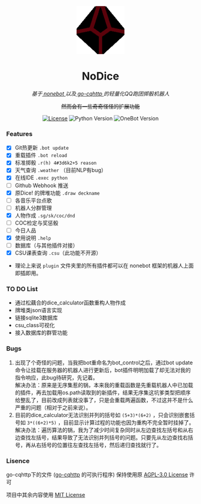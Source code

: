 <div align="center">
	<img width="128" src="docs/nodice.png" alt="logo"></br>

# NoDice

*基于[ nonebot ](https://github.com/nonebot/nonebot)以及[ go-cqhttp ](https://github.com/Mrs4s/go-cqhttp)的轻量化QQ跑团掷骰机器人*

~~然而会有一些奇奇怪怪的扩展功能~~

[![License](https://img.shields.io/github/license/thereisnodice/nodice)](LICENSE)
![Python Version](https://img.shields.io/badge/python-3.7+-blue.svg)
![OneBot Version](https://img.shields.io/badge/OneBot-v11-black)

</div>

### Features

- [x] Git热更新 `.bot update`
- [x] 重载插件 `.bot reload`
- [x] 标准掷骰 `.r(h) 4#3d6k2+5 reason`
- [x] 天气查询 `.weather` （目前NLP有bug）
- [x] 在线IDE `.exec python`
- [ ] Github Webhook 推送
- [x] 原Dice! 的牌堆功能 `.draw deckname`
- [ ] 各音乐平台点歌
- [ ] 机器人分群管理
- [x] 人物作成 `.sg/sk/coc/dnd`
- [ ] COC检定与奖惩骰
- [ ] 今日人品
- [x] 使用说明 `.help`
- [ ] 数据库（与其他插件对接）
- [x] CSU课表查询 `.csu`（此功能不开源）

- 理论上来说 `plugin` 文件夹里的所有插件都可以在 nonebot 框架的机器人上面即插即用。

### TO DO List

- 通过松藕合的dice_calculator函数重构人物作成
- 牌堆类json语言实现
- 链接sqlite3数据库
- csu_class可视化
- 接入数据库的群管功能

### Bugs

1. 出现了个奇怪的问题，当我把bot重命名为bot_control之后，通过bot update命令让挂载在服务器的机器人进行更新后，bot插件明明加载了却无法对我的指令响应，此bug待研究，先记着。  
解决办法：原来是无序集惹的锅，本来我的重载函数是先重载机器人中已加载的插件，再去加载用os.path读取到的新插件，结果无序集这坑爹类型把顺序给整乱了，目前改成列表就没事了，只是会重载两遍函数，不过这并不是什么严重的问题（相对于之前来说）。  
2. 目前的dice_calculator无法识别并列的括号如 `(5+3)*(6+2)` ，只会识别嵌套括号如 `3*((6+2)*5)` ，目前显示计算过程的功能也因为重构不完全暂时挂掉了。
解决办法：遍历算法的锅，我为了减少时间复杂同时从左边查找左括号和从右边查找左括号，结果导致了无法识别并列括号的问题。只要先从左边查找右括号，再从右括号的位置往左查找左括号，然后递归查找就行了。

### Lisence

go-cqhttp下的文件 ([go-cqhttp](https://github.com/Mrs4s/go-cqhttp) 的可执行程序) 保持使用原 [AGPL-3.0 License](https://github.com/Mrs4s/go-cqhttp/blob/master/LICENSE) 许可

项目中其余内容使用 [MIT License](LICENSE)